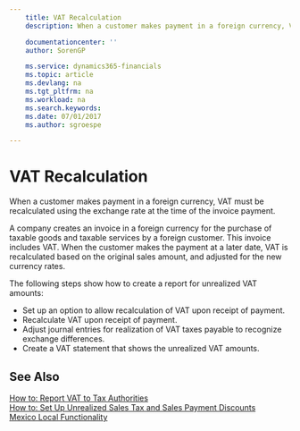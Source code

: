 ```yaml
---
    title: VAT Recalculation
    description: When a customer makes payment in a foreign currency, VAT must be recalculated using the exchange rate at the time of the invoice payment.

    documentationcenter: ''
    author: SorenGP

    ms.service: dynamics365-financials
    ms.topic: article
    ms.devlang: na
    ms.tgt_pltfrm: na
    ms.workload: na
    ms.search.keywords:
    ms.date: 07/01/2017
    ms.author: sgroespe

---
```

# VAT Recalculation
When a customer makes payment in a foreign currency, VAT must be recalculated using the exchange rate at the time of the invoice payment.  

A company creates an invoice in a foreign currency for the purchase of taxable goods and taxable services by a foreign customer. This invoice includes VAT. When the customer makes the payment at a later date, VAT is recalculated based on the original sales amount, and adjusted for the new currency rates.  

The following steps show how to create a report for unrealized VAT amounts:  

- Set up an option to allow recalculation of VAT upon receipt of payment.  
- Recalculate VAT upon receipt of payment.  
- Adjust journal entries for realization of VAT taxes payable to recognize exchange differences.  
- Create a VAT statement that shows the unrealized VAT amounts.

## See Also  
 [How to: Report VAT to Tax Authorities](../../finance-how-report-vat.md)   
 [How to: Set Up Unrealized Sales Tax and Sales Payment Discounts](how-to-set-up-unrealized-sales-tax-and-sales-payment-discounts.md)   
 [Mexico Local Functionality](mexico-local-functionality.md)

